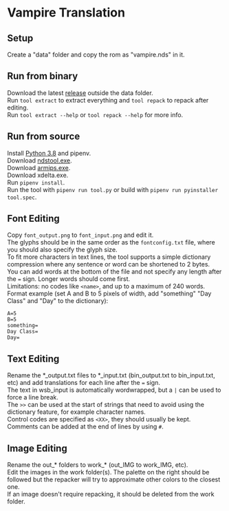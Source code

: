 # Vampire Translation
## Setup
Create a "data" folder and copy the rom as "vampire.nds" in it.  
## Run from binary
Download the latest [release](https://github.com/Illidanz/VampireTranslation/releases) outside the data folder.  
Run `tool extract` to extract everything and `tool repack` to repack after editing.  
Run `tool extract --help` or `tool repack --help` for more info.  
## Run from source
Install [Python 3.8](https://www.python.org/downloads/) and pipenv.  
Download [ndstool.exe](https://www.darkfader.net/ds/files/ndstool.exe).  
Download [armips.exe](https://github.com/Kingcom/armips/releases).  
Download xdelta.exe.  
Run `pipenv install`.  
Run the tool with `pipenv run tool.py` or build with `pipenv run pyinstaller tool.spec`.  
## Font Editing
Copy `font_output.png` to `font_input.png` and edit it.  
The glyphs should be in the same order as the `fontconfig.txt` file, where you should also specify the glyph size.  
To fit more characters in text lines, the tool supports a simple dictionary compression where any sentence or word can be shortened to 2 bytes.  
You can add words at the bottom of the file and not specify any length after the `=` sign. Longer words should come first.  
Limitations: no codes like `<name>`, and up to a maximum of 240 words.  
Format example (set A and B to 5 pixels of width, add "something" "Day Class" and "Day" to the dictionary):
```
A=5
B=5
something=
Day Class=
Day=
```
## Text Editing
Rename the \*\_output.txt files to \*\_input.txt (bin_output.txt to bin_input.txt, etc) and add translations for each line after the `=` sign.  
The text in wsb_input is automatically wordwrapped, but a `|` can be used to force a line break.  
The `>>` can be used at the start of strings that need to avoid using the dictionary feature, for example character names.  
Control codes are specified as `<XX>`, they should usually be kept.  
Comments can be added at the end of lines by using `#`.  
## Image Editing
Rename the out\_\* folders to work\_\* (out_IMG to work_IMG, etc).  
Edit the images in the work folder(s). The palette on the right should be followed but the repacker will try to approximate other colors to the closest one.  
If an image doesn't require repacking, it should be deleted from the work folder.  
